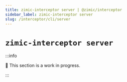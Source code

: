 ```yaml
---
title: zimic-interceptor server | @zimic/interceptor
sidebar_label: zimic-interceptor server
slug: /interceptor/cli/server
---
```


# `zimic-interceptor server`

:::info

🚧 This section is a work in progress.

:::
